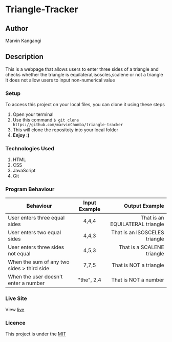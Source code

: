 # Triangle-Tracker

## Author
Marvin Kangangi

## Description
This is a webpage that allows users to enter three sides of a triangle and checks whether the triangle is equilateral,isoscles,scalene or not a triangle
It does not allow users to input non-numerical value

### Setup
To access this project on your local files, you can clone it using these steps
1. Open your terminal
1. Use this command `$ git clone https://github.com/marvinChomba/triangle-tracker`
1. This will clone the repositoty into your local folder
1. __Enjoy :)__
### Technologies Used
1. HTML
1. CSS
1. JavaScript
1. Git

### Program Behaviour
| Behaviour                         |  Input Example |  Output  Example                 |
|----------                         |:-------------: |------:                           |
| User enters three equal sides     | 4,4,4          | That is an EQUILATERAL triangle  |
| User enters two equal sides       | 4,4,3          | That is an ISOSCELES triangle    |
| User enters three sides not equal | 4,5,3          | That is a SCALENE triangle       |
| When the sum of any two sides > third side         | 7,7,5          | That is NOT a triangle |
| When the user doesn't enter a number| "the", 2,4   | That is NOT a number|

### Live Site
View [live](https://marvinchomba.github.io/triangle-tracker/)

### Licence
This project is under the [MIT](https://github.com/marvinChomba/triangle-tracker/blob/master/LICENSE)
